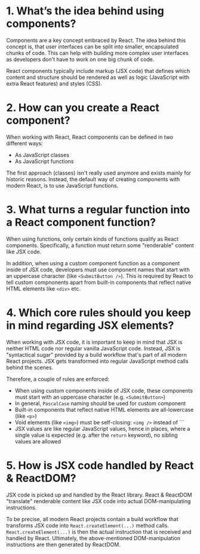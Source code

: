 # 1.	What’s the idea behind using components?

Components are a key concept embraced by React. The idea behind this concept is, that  user interfaces can be split into smaller, encapsulated chunks of code. This can help with building more complex user interfaces as developers don't have to work on one big chunk of code.

React components typically include markup (JSX code) that defines which content and structure should be rendered as well as logic (JavaScript with extra React features) and styles (CSS).

# 2.	How can you create a React component?

When working with React, React components can be defined in two different ways:

- As JavaScript classes
- As JavaScript functions

The first approach (classes) isn't really used anymore and exists mainly for historic reasons. Instead, the default way of creating components with modern React, is to use JavaScript functions.

# 3.	What turns a regular function into a React component function?

When using functions, only certain kinds of functions qualify as React components. Specifically, a function must return some "renderable" content like JSX code. 

In addition, when using a custom component function as a component inside of JSX code, developers must use component names that start with an uppercase character (like `<SubmitButton />`). This is required by React to tell custom compnonents apart from built-in components that reflect native HTML elements like `<div>` etc.

# 4. Which core rules should you keep in mind regarding JSX elements?

When working with JSX code, it is important to keep in mind that JSX is neither HTML code nor regular vanilla JavaScript code. Instead, JSX is "syntactical sugar" provided by a build workflow that's part of all modern React projects. JSX gets transformed into regular JavaScript method calls behind the scenes.

Therefore, a couple of rules are enforced:

- When using custom components inside of JSX code, these components must start with an uppercase character (e.g. `<SubmitButton>`)
- In general, `PascalCase` naming should be used for custom component
- Built-in components that reflect native HTML elements are all-lowercase (like `<p>`)
- Void elements (like `<img>`) must be self-closing: `<img />` instead of `<img>``
- JSX values are like regular JavaScript values, hence in places, where a single value is expected (e.g. after the `return` keyword), no sibling values are allowed

# 5. How is JSX code handled by React & ReactDOM?

JSX code is picked up and handled by the React library. React & ReactDOM "translate" renderable content like JSX code into actual DOM-manipulating instructions.

To be precise, all modern React projects contain a build workflow that transforms JSX code into `React.createElement(...)` method calls. `React.createElement(...)` is then the actual instruction that is received and handled by React. Ultimately, the above-mentioned DOM-manipulation instructions are then generated by ReactDOM.